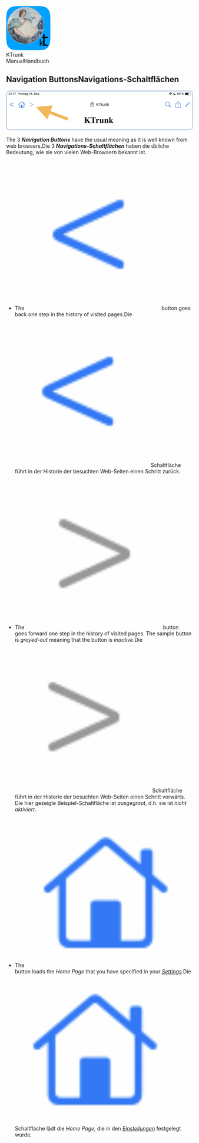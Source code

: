 
<div class="logoRow">
  <div class="logoColumn logoColumnLeft">
    <img src="./../logo120.png">
  </div>
  <div class="logoColumn logoColumnRight">
    <div class="vCentered">
      <div class="logoTitle">KTrunk</div>
      <div class="logoTitle"><span class="en">Manual</span><span class="de">Handbuch</span></div>
    </div>
  </div>
</div>


## <span class="en">Navigation Buttons</span><span class="de">Navigations-Schaltflächen</span>

<img src="NavigationButtons.png" style="border: 2px solid #B0C4DE; border-radius: 10px;">

<span class="en">The 3 ***Navigation Buttons*** have the usual meaning as it is well known from web browsers.</span><span class="de">Die 3 ***Navigations-Schaltflächen*** haben die übliche Bedeutung, wie sie von vielen Web-Browsern bekannt ist.</span>

 * <span class="en">The <img src="NavigationButtonBackward.jpg" class="appButton"> button goes back one step in the history of visited pages.</span><span class="de">Die <img src="NavigationButtonBackward.jpg" class="appButton"> Schaltfläche führt in der Historie der besuchten Web-Seiten einen Schritt zurück.</span>

 * <span class="en">The <img src="NavigationButtonForward.jpg" class="appButton"> button goes forward one step in the history of visited pages. The sample button is *grayed-out* meaning that the button is *inactive*.</span><span class="de">Die <img src="NavigationButtonForward.jpg" class="appButton"> Schaltfläche führt in der Historie der besuchten Web-Seiten einen Schritt vorwärts. Die hier gezeigte Beispiel-Schaltfläche ist *ausgegraut*, d.h. sie ist *nicht aktiviert*.</span>

 * <span class="en">The <img src="NavigationButtonHome.jpg" class="appButton"> button loads the *Home Page* that you have specified in your *[Settings](Settings.md)*.</span><span class="de">Die <img src="NavigationButtonHome.jpg" class="appButton"> Schaltfläche lädt die *Home Page*, die in den *[Einstellungen](Settings.md)* festgelegt wurde.</span>
